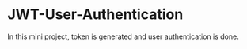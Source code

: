 # JWT-User-Authentication
In this mini project, token is generated and user authentication is done.
